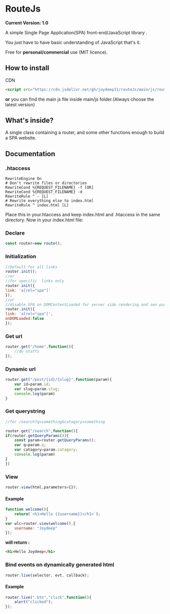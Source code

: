 
# RouteJs
**Current Version: 1.0**

A simple Single Page Application(SPA) front-end/JavaScript  library .

You just have to have basic understanding of JavaScript that's it.

Free for **personal/commercial** use (MIT licence).
## How to install
CDN
```html
<script src="https://cdn.jsdelivr.net/gh/joydeep11/routeJs/main/js/route-1.0.js"></script>
```
**or** you can find the main js file inside main/js folder.(Always choose the latest version)
## What's inside?
A single class containing a router, and some other functions enough to build a SPA website. 
## Documentation
### .htaccess
```apacheconf
RewriteEngine On
# Don't rewrite files or directories
RewriteCond %{REQUEST_FILENAME} -f [OR]
RewriteCond %{REQUEST_FILENAME} -d
RewriteRule ^ - [L]
# Rewrite everything else to index.html 
RewriteRule ^ index.html [L]
```
Place this in your.htaccess and keep index.html and .htaccess in the same directory.
Now in your index.html file:
### Declare

```javascript
const router=new route();
```
### Initialization
```javascript
//Default for all links 
router.init();
//or
//for specific  links only
router.init({
link: 'a[rel="spa"]'
});
//or
//disable SPA on DOMContentLoaded for server side rendering and seo purposes
router.init({
link: 'a[rel="spa"]',
onDOMLoaded:false
});
```
### Get url
```javascript
router.get("/home",function(){
	//do staffs
});

```
### Dynamic url
```javascript
router.get("/post/{id}/{slug}",function(param){
	var id=param.id;
	var slug=param.slug;
	console.log(param)
}
```
### Get querystring
```javascript
//for /search?q=something&catagory=something

router.get("/search",function(){
if(router.getQueryParams()){
	const param=router.getQueryParams();
	var q=param.q;
	var catagory=param.catagory;
	console.log(param)
}
})
```
### View 
```javascript
router.view(html,parameters={});
```
#### Example
```javascript
function welcome(){
	return(`<h1>Hello {{username}}</h1>`);
}
var wlc=router.view(welcome(),{
	username: "Joydeep"
});
```
**will return :**
```html
<h1>Hello Joydeep</h1>
```
### Bind events on dynamically generated html

```javascript
router.live(selector, evt, callback);
```
#### Example
```javascript
router.live(".btn","click",function(){
	alert("clicked");
});
```






